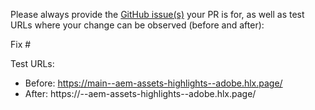 Please always provide the [GitHub issue(s)](../issues) your PR is for, as well as test URLs where your change can be observed (before and after):

Fix #<gh-issue-id>

Test URLs:
- Before: https://main--aem-assets-highlights--adobe.hlx.page/
- After: https://<branch>--aem-assets-highlights--adobe.hlx.page/
